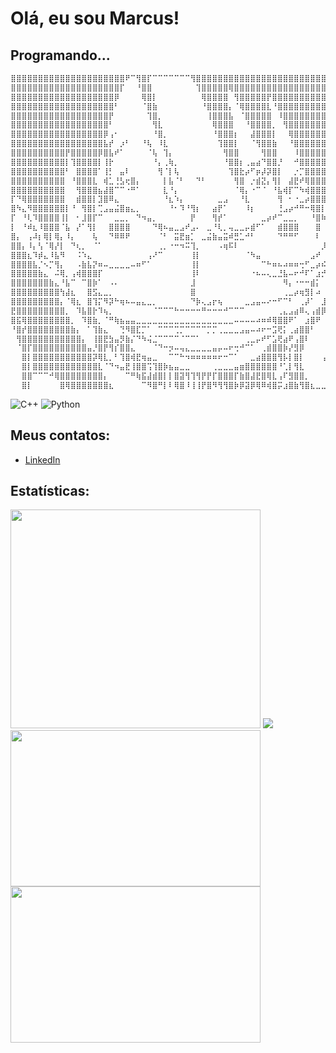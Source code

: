 # Olá, eu sou Marcus!

## Programando...
~~~cpp
⣿⣿⣿⣿⣿⣿⣿⣿⣿⣿⣿⣿⣿⣿⣿⣿⣿⣿⣿⣿⣿⠟⠉⢻⣿⡏⠉⠉⠉⠉⠉⠉⠉⢻⣿⣿⣿⣿⣿⣿⣿⣿⣿⣿⣿⣿⣿⣿⣿⣿⣿⣿⣿⣿⣿⣿⣿⣿⣿⣿⣿⣿⣿⣿⣿
⣿⣿⣿⣿⣿⣿⣿⣿⣿⣿⣿⣿⣿⣿⣿⣿⣿⣿⣿⣿⡏⠀⠀⠘⣿⣿⠀⠀⠀⠀⠀⠀⠀⠀⢹⣿⣿⣿⣿⣿⢿⣿⣿⣿⣿⣿⣿⣿⣿⣿⣿⣿⣿⣿⣿⣿⣿⣿⣿⣿⣿⣿⣿⣿⣿
⣿⣿⣿⣿⣿⣿⣿⣿⣿⣿⣿⣿⣿⣿⣿⣿⣿⣿⣿⡿⠀⠀⠀⠀⢿⣿⡇⠀⠀⠀⠀⠀⠀⠀⠀⢿⣿⣿⣿⣿⠀⢻⣿⣿⣿⣿⣿⡟⣿⣿⣿⣿⣿⣿⣿⣿⣿⣿⣿⣿⣿⣿⣿⣿⣿
⣿⣿⣿⣿⣿⣿⣿⣿⣿⣿⣿⣿⣿⣿⣿⣿⣿⣿⣿⠃⠀⠀⠀⠀⠈⣿⣷⠀⠀⠀⠀⠀⠀⠀⠀⠘⣿⣿⣿⣿⡄⠈⢿⣿⣿⣿⣿⣇⠘⣿⣿⣿⣿⣿⣿⣿⣿⣿⣿⣿⣿⣿⣿⣿⣿
⣿⣿⣿⣿⣿⣿⣿⣿⣿⣿⣿⣿⣿⣿⣿⣿⣿⣿⡟⠀⠀⠀⠀⠀⠀⢹⣿⡀⠀⠀⠀⠀⠀⠀⠀⠀⢸⣿⣿⣿⣧⠀⠈⣿⣿⣿⣿⣿⠀⠸⣿⣿⣿⣿⣿⣿⣿⣿⣿⣿⣿⣿⣿⣿⣿
⣿⣿⣿⣿⣿⣿⣿⣿⣿⣿⣿⣿⣿⣿⣿⣿⣿⣿⠃⠀⠀⠀⠀⠀⠀⠀⢻⣇⠀⠀⠀⠀⠀⠀⠀⠀⠀⢿⣿⣿⣿⠀⠀⠘⣿⣿⣿⣿⡀⠀⢻⣿⣿⣿⣿⣿⣿⣿⣿⣿⣿⣿⣿⣿⣿
⣿⣿⣿⣿⣿⣿⣿⣿⣿⣿⣿⣿⣿⣿⣿⣿⣿⡿⢠⠂⠀⠀⠀⠀⠀⠀⠘⣿⡀⠀⠀⠀⠀⠀⠀⠀⠀⠘⣿⣿⣿⡆⠀⠀⣼⣿⣿⣿⡇⠀⠀⢿⣿⣿⣿⣿⣿⣿⣿⣿⣿⣿⣿⣿⣿
⣿⣿⣿⣿⣿⣿⣿⣿⣿⣿⣿⣿⣿⣿⣿⣿⣿⣧⡞⠀⡰⠃⠀⠀⠘⢧⠀⠸⣇⠀⠀⠀⠀⠀⠀⠀⠀⠀⢹⣿⣿⡇⠀⠀⠈⢻⣿⣿⣷⠀⠀⠘⣿⣿⣿⣿⣿⣿⣿⣿⣿⣿⣿⣿⣿
⣿⣿⣿⣿⣿⣿⣿⣿⣿⣿⡟⣿⣿⣿⣿⣿⡿⣿⣧⠞⠁⠀⠀⠀⠀⠈⢧⠀⢹⡄⠀⠀⠀⠀⠀⠀⠀⠀⠀⢻⣿⣿⠀⠀⠀⠀⢻⣿⣿⠀⠀⠀⠸⣿⣿⣿⣿⣿⡟⣿⣿⣿⣿⣿⣿
⣿⣿⣿⣿⣿⣿⣿⣿⣿⣿⡇⢹⣿⣿⣿⣿⡇⢸⡗⠀⠀⠀⠀⠀⠀⠀⠘⡄⢀⢷⡀⠀⠀⠀⠀⠀⠀⠀⠀⠘⣿⣿⡆⢀⣤⣴⠙⣿⣿⡘⠀⠀⠚⣿⣿⣿⣿⣿⡇⣿⣿⣿⣿⣿⣿
⣿⣿⣿⣿⣿⣿⣿⣿⣿⣿⠃⠀⣿⣿⣿⣿⠁⢸⡃⠀⣤⠇⠀⠀⠀⠀⠀⢻⠈⡇⢧⠀⠀⠀⠀⠀⠀⠀⠀⠀⢹⣿⣗⡴⠋⡶⡼⡽⣿⡇⠀⠀⡐⡉⣿⣿⣿⣿⡇⢸⣿⣿⣿⣿⣿
⣿⣿⣿⣿⣿⣿⣿⣿⣿⣿⠀⠘⣿⣿⣿⣇⠀⢾⣁⢘⣣⢖⣿⡄⠀⠀⠀⠀⡇⣧⠈⠃⠀⠀⠙⠃⠀⠀⠀⠀⠀⢻⣿⠀⡐⣾⣝⡄⢻⡇⠀⣼⣟⠞⢿⣿⣿⣿⢂⠾⣿⣿⣿⣿⣿
⣿⣿⣿⣿⣿⣿⣿⣿⣿⣿⠀⠀⢻⣿⣿⣿⣦⣼⣿⠉⠉⠐⠛⠁⠀⠀⠀⠀⣇⠘⡄⠀⠀⠀⠀⠀⠀⠀⠀⠀⠀⠈⢿⡄⠐⠉⠈⠀⠘⣧⢾⡏⠉⠳⢾⣿⣿⣿⢯⡚⣿⣿⣿⣿⣿
⡏⠙⢿⣿⣿⣿⣿⣿⣿⣿⠀⠀⣾⣿⣿⡇⣹⣿⠿⣄⠀⠀⠀⠀⠀⠀⠀⠀⠘⣆⠱⡄⠀⠀⠀⠀⠀⠀⣀⣠⠀⠀⠘⣇⠀⠀⠀⠀⠀⢻⠀⠂⠐⣀⡴⣿⣿⣿⠀⢉⣿⣿⣿⣿⣿
⣿⠳⣄⠻⣿⣿⣿⣿⣿⣿⡇⠘⠀⢻⣿⡇⢉⣠⣤⣬⣿⣶⣄⡀⠀⠀⠀⠀⠀⠘⠂⠹⠘⢻⡆⠀⠀⣴⡟⠁⠀⠀⠀⠸⡆⠀⠀⠀⠀⢘⣠⡴⠚⠛⠒⢿⣿⡇⠀⠀⢹⣿⣿⣿⣿
⡏⠀⠘⢇⠹⣿⣿⣿⣿⢸⡇⠀⠂⣸⣿⡏⠉⠀⠀⣀⣀⡀⠀⠙⠲⣤⡀⠀⠀⠀⠀⠀⠀⡟⠀⠀⠀⢻⡞⠁⠀⠀⠀⠀⠀⠀⣀⡴⠞⠉⣀⣀⡀⠀⠀⠘⣿⠷⣄⠀⢸⣿⣿⣿⡿
⡇⠀⠘⠾⣆⠸⣿⣿⣿⠈⣧⠀⡜⠁⢻⡇⠀⠀⣿⣿⣿⣿⠀⠀⠀⠀⠙⢿⠦⣤⣀⣠⠞⣠⠄⠀⣀⠘⢇⡀⢤⣀⣀⡤⣾⠋⠁⠀⠀⣾⣿⣿⣿⠀⠀⠀⣿⠀⠹⠀⢸⣿⢿⣿⠃
⣿⡄⠀⢠⠼⡆⢿⡇⢿⡄⠸⡄⠀⠀⠀⢧⠀⠀⠙⠿⠿⠟⠀⠀⠀⠀⠀⠈⠃⠀⣭⣟⣶⡁⠀⣀⣬⣷⣤⣭⠾⣛⣁⠚⠃⠀⠀⠀⠀⠙⠛⠛⠋⠀⠀⠀⠇⠀⠀⠀⢠⡟⣼⡏⣀
⣿⣿⡄⠸⡄⢣⠈⢿⡜⡇⠀⠙⢆⡀⠀⠈⠁⠀⠀⠀⠀⠀⠀⠀⠀⠀⠀⢀⡀⠐⠒⠲⠭⢹⡀⠀⠀⠀⠠⢶⠯⠇⠀⠀⠀⠀⠀⠀⠀⠀⠀⠀⠀⠀⠀⠀⠀⡸⠀⠀⢸⢱⡿⢀⠀
⣿⣿⣿⣆⠹⡾⣄⠸⣧⠻⠀⠀⠨⠱⣄⠀⠀⠀⠀⠀⠀⠀⠀⠀⠀⢠⠜⠉⠀⠀⠀⠀⠀⢸⡇⠀⠀⠀⠀⠀⠀⠀⠀⠈⠳⣤⠀⠀⠀⠀⠀⠀⠀⠀⠀⣠⠞⠀⠠⣄⡀⣿⠇⢘⠀
⣿⣿⣿⣿⣧⡈⠢⡉⢻⡄⠀⠀⠠⣷⣧⡝⠶⠤⣀⣀⣀⣀⠤⠶⠋⠁⠀⠀⠀⠀⠀⠀⠀⢸⡇⠀⠀⠀⠀⠀⠀⠀⠀⠀⠀⠀⠉⠓⠶⠦⠴⠶⠶⢒⠋⣀⡴⠮⣾⡃⢰⣯⠴⠋⢀
⣿⣿⣿⣿⣿⣷⣄⠀⠬⢿⡀⢠⢾⣿⣿⣿⡏⠀⠀⠀⠀⠀⠀⠀⠀⠀⠀⠀⠀⠀⠀⠀⠀⢸⠇⠀⠀⠀⠀⠀⠀⠀⠀⠀⠐⠦⠤⢄⣀⣘⣧⠤⠖⠚⠏⠁⣰⡚⠉⢧⡾⠡⠊⣠⣿
⣿⣿⣿⣿⣿⣿⣿⣷⣄⠘⣧⠉⠀⠉⣿⡷⠁⠀⠠⠄⠀⠀⠀⠀⠀⠀⠀⠀⠀⠀⠀⠀⠀⣸⠀⠀⠀⠀⠀⠀⠀⠀⠀⠀⠀⠀⠀⠀⠀⠀⠻⡄⠐⠒⠒⣾⡅⠀⠀⡾⠁⣠⣾⣿⣿
⣿⣿⣿⣿⣿⣿⣿⣿⣿⢳⣼⣆⠀⠀⣿⣫⣄⣀⡀⠀⠀⠀⠀⠀⠀⠀⠀⠀⠀⠀⠀⠀⠀⣿⠀⠀⠀⠀⠀⠀⠀⠀⠀⠀⠀⠀⠀⠀⠀⠀⢀⣀⡴⢶⣻⡇⠴⠀⣼⠷⢿⣟⣛⣛⣿
⣿⣿⣿⣿⣿⣿⣿⣿⣿⡄⠈⢿⣆⠀⣿⢹⡍⠻⡽⠓⢶⠦⠤⣤⣄⣀⡀⠀⠀⠀⠀⠀⠀⠙⡷⢄⣠⡖⢦⠀⠀⠀⠀⣀⣠⣤⠤⠔⠒⠋⠉⠃⠀⢀⡼⠁⠀⣸⣽⣾⠿⠛⠛⠛⡟
⣟⣿⣿⣿⣿⣿⣿⣿⣿⣿⡀⠀⠹⣧⣿⡗⠹⢦⡀⠀⠀⠀⠀⠀⠀⠀⠈⠉⠉⠉⠓⠒⠒⠒⠒⠛⠒⠒⠒⠚⠉⠉⠉⠀⠀⠀⠀⠀⠀⢀⣄⣠⣴⠿⢄⢠⣾⡿⠋⠁⠀⠀⠀⣼⠀
⣿⣯⢿⣿⣿⣿⣿⣿⣿⣿⣿⡀⠀⠹⣿⣷⡀⠈⠛⢷⣦⣤⣤⣀⣀⣀⣀⣀⣀⣀⣀⣀⣀⣀⣀⣀⣀⣀⣀⣀⣀⠤⠤⠤⠤⠴⠶⠾⢿⣿⣿⠟⠁⠀⣰⣿⠟⠀⠀⠀⠀⣤⣤⠿⠀
⠘⣿⡞⣿⣿⣿⣿⣿⣿⣿⣿⣷⡄⠀⠁⢹⣷⣄⠀⠀⢙⠻⣿⣏⡉⠁⠀⠉⠉⠉⢉⡉⠉⠉⠉⠉⡉⡉⢀⣀⣀⣀⣠⣤⠤⠴⠖⠒⣩⢟⡅⢀⣴⣿⣿⠃⠀⠀⠀⠀⠀⣠⣿⡇⠀
⠀⢻⣿⣿⣿⣿⣿⣿⣿⣿⣿⣿⣿⡄⠀⢸⣿⣟⣳⣤⡻⣷⡌⠙⠳⢬⣈⠉⠉⠉⠉⠈⠉⠉⠁⠀⠀⠀⠀⠀⠀⠀⠀⢀⣀⡤⠞⠋⣡⢟⣴⠟⢠⣿⠇⠀⠀⠀⠀⣠⣾⢿⡟⣿⣄
⠀⠈⣿⡏⣿⣿⣿⣿⣿⣿⣿⣿⣿⣿⣤⡘⣿⡟⢻⡎⣿⣿⣄⠀⠀⠀⠈⠙⠒⡲⠤⢤⣄⣀⣀⣀⣀⣤⡤⠤⠖⢒⠚⠉⠁⠀⢀⣾⣿⣿⡷⡜⣻⡿⠀⠀⠀⠀⣰⣿⣿⣿⡿⣿⡏
⠀⠀⣿⡇⣿⣿⣿⣿⣿⣿⣿⣿⣿⣿⣿⡽⢿⣇⡀⠃⢹⣿⢾⣟⢶⣤⣀⠀⠀⠉⠉⠓⠲⠶⠶⠶⠶⠶⠖⠒⠉⠁⠀⠀⣀⣴⣿⣿⣿⢻⡧⡇⣿⡇⠀⠀⠀⢠⣿⣷⣿⣿⢷⣿⠃
⠀⠀⣿⡇⣿⣿⣿⣿⣿⣿⣿⣿⣿⣿⣿⣿⣇⠈⠙⠲⣤⣟⢸⣿⣿⢩⢹⣿⡷⣦⣤⣀⣀⠀⠀⠀⠀⢀⣀⣀⣀⣤⣶⣿⣿⣿⣿⣿⣿⠘⢁⡇⢻⣇⠀⠀⠀⠀⣿⣿⣿⣽⣿⠟⠀
⠀⠀⣿⣿⠉⠉⠉⠚⢿⣿⣿⣿⣿⣿⣿⣿⣿⡄⠀⠀⠀⠉⠛⢷⣯⣼⣾⣿⡇⡇⣿⣽⢻⢹⢻⡟⡟⡏⣿⣿⣿⡏⣷⣿⣼⣟⣿⢿⣇⢠⠏⣻⣿⣿⡀⠀⠀⠀⠀⠉⠛⠉⠁⠀⢀
⠀⠀⣿⡇⠀⠀⠀⠀⠀⣿⢿⣿⣿⣿⣿⣿⣿⣿⣆⠀⠀⠀⠀⠀⠉⠻⣿⠛⡇⠇⢿⣿⠸⢸⢸⡟⣿⠻⢻⢻⣿⡷⡿⣽⡿⢿⠿⢾⣿⡭⣰⣿⣷⢻⣿⣆⣀⣀⢀⠀⠀⣀⣀⣴⣿
~~~

![C++](https://img.shields.io/badge/-C%2B%2B-00599C?style=flat-square&logo=c%2B%2B&logoColor=white)
![Python](https://img.shields.io/badge/-Python-3776AB?style=flat-square&logo=Python&logoColor=white)

## Meus contatos:

- [LinkedIn](https://www.linkedin.com/in/marcus-silva-85524a180/)

## Estatísticas:

<a href="https://leetcode.com/u/Marcux777/"><img src="https://leetcard.jacoblin.cool/Marcux777?theme=dark&font=Domine&ext=heatmap" width="400" height="350"></a>
[![](https://atcoder-readme-stats.vercel.app/stats/Marcux777?show_history=5&theme=dark&width=350)](https://atcoder.jp/users/Marcux777)
<a href="https://codeforces.com/profile/marcus777"><img src="https://codeforces-readme-stats.vercel.app/api/card?username=marcus777" width="400" height="250"></a>
<a href="https://github.com/Marcux777"><img src="https://github-readme-stats.vercel.app/api?username=Marcux777&show_icons=true&theme=dracula" width="400" height="250">
